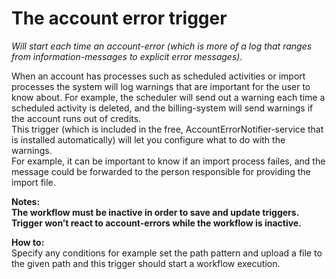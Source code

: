# The account error trigger #

*Will start each time an account-error (which is more of a log that ranges from information-messages to explicit error messages).*

When an account has processes such as scheduled activities or import processes the system will log warnings that are important for the user to know about. For example, the scheduler will send out a warning each time a scheduled activity is deleted, and the billing-system will send warnings if the account runs out of credits.  
This trigger (which is included in the free, AccountErrorNotifier-service that is installed automatically) will let you configure what to do with the warnings.  
For example, it can be important to know if an import process failes, and the message could be forwarded to the person responsible for providing the import file.  


**Notes:  
The workflow must be inactive in order to save and update triggers.    
Trigger won’t react to account-errors while the workflow is inactive.**


**How to:**  
Specify any conditions for example set the path pattern and upload a file to the given path and this trigger should start a workflow execution.
